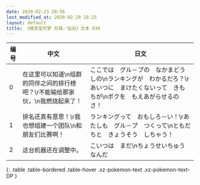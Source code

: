 ```yaml
---
date: 2020-02-23 20:56
last_modified_at: 2020-02-29 18:25
layout: default
title: 《精灵宝可梦 珍珠／钻石》文本 030
---
```

| 编号 | 中文 | 日文 |
| ---- | ---- | ---- |
| 0 | 在这里可以知道\n组群的同伴之间的排行榜吧？\r不能输给那家伙，\n我燃烧起来了！ | ここでは　グル－プの　なかまどうしの\nランキングが　わかるだろ？\rあいつに　まけたくないって　きもちが\nボクを　もえあがらせるのさ！ |
| 1 | 排名还真有意思！\r我也想组建一个团队\n和朋友们比赛啊！ | ランキングって　おもしろ－い！\rあたしも　グル－プ　つくって\nともだちと　きょうそう　しちゃう！ |
| 2 | 这台机器还在调整中。 | こいつは　まだ\nちょうせいちゅう　なんだ |
{: .table .table-bordered .table-hover .xz-pokemon-text .xz-pokemon-text-DP }